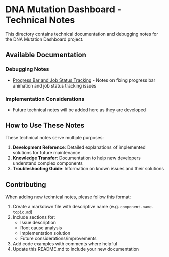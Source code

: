 # DNA Mutation Dashboard - Technical Notes

This directory contains technical documentation and debugging notes for the DNA Mutation Dashboard project.

## Available Documentation

### Debugging Notes

- [Progress Bar and Job Status Tracking](./progress-bar-debugging.md) - Notes on fixing progress bar animation and job status tracking issues

### Implementation Considerations

- Future technical notes will be added here as they are developed

## How to Use These Notes

These technical notes serve multiple purposes:

1. **Development Reference**: Detailed explanations of implemented solutions for future maintenance
2. **Knowledge Transfer**: Documentation to help new developers understand complex components
3. **Troubleshooting Guide**: Information on known issues and their solutions

## Contributing

When adding new technical notes, please follow this format:

1. Create a markdown file with descriptive name (e.g. `component-name-topic.md`)
2. Include sections for:
   - Issue description
   - Root cause analysis
   - Implementation solution
   - Future considerations/improvements
3. Add code examples with comments where helpful
4. Update this README.md to include your new documentation